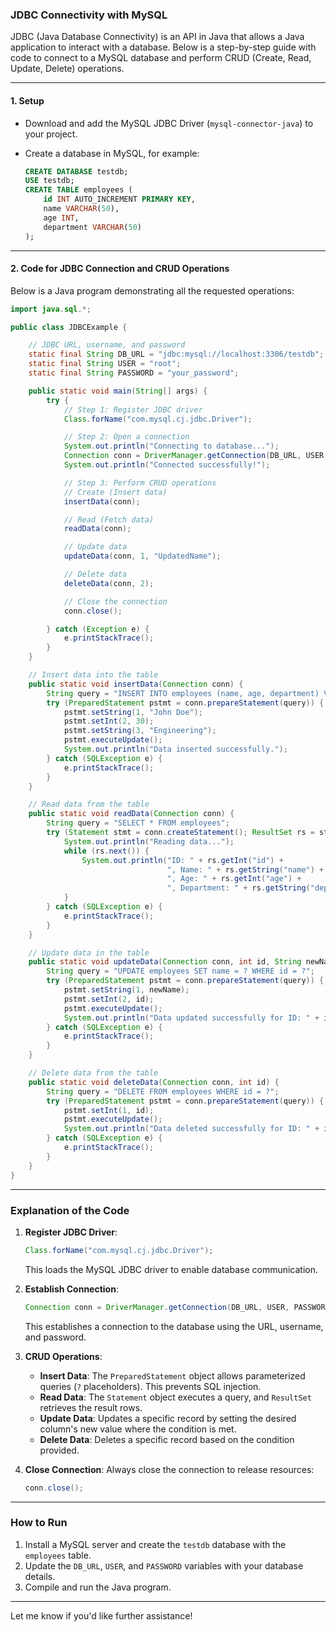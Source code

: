 ### JDBC Connectivity with MySQL

JDBC (Java Database Connectivity) is an API in Java that allows a Java application to interact with a database. Below is a step-by-step guide with code to connect to a MySQL database and perform CRUD (Create, Read, Update, Delete) operations.

---

#### 1. **Setup**

- Download and add the MySQL JDBC Driver (`mysql-connector-java`) to your project.
- Create a database in MySQL, for example:
    
    ```sql
    CREATE DATABASE testdb;
    USE testdb;
    CREATE TABLE employees (
        id INT AUTO_INCREMENT PRIMARY KEY,
        name VARCHAR(50),
        age INT,
        department VARCHAR(50)
    );
    ```
    

---

#### 2. **Code for JDBC Connection and CRUD Operations**

Below is a Java program demonstrating all the requested operations:

```java
import java.sql.*;

public class JDBCExample {

    // JDBC URL, username, and password
    static final String DB_URL = "jdbc:mysql://localhost:3306/testdb";
    static final String USER = "root";
    static final String PASSWORD = "your_password";

    public static void main(String[] args) {
        try {
            // Step 1: Register JDBC driver
            Class.forName("com.mysql.cj.jdbc.Driver");

            // Step 2: Open a connection
            System.out.println("Connecting to database...");
            Connection conn = DriverManager.getConnection(DB_URL, USER, PASSWORD);
            System.out.println("Connected successfully!");

            // Step 3: Perform CRUD operations
            // Create (Insert data)
            insertData(conn);

            // Read (Fetch data)
            readData(conn);

            // Update data
            updateData(conn, 1, "UpdatedName");

            // Delete data
            deleteData(conn, 2);

            // Close the connection
            conn.close();

        } catch (Exception e) {
            e.printStackTrace();
        }
    }

    // Insert data into the table
    public static void insertData(Connection conn) {
        String query = "INSERT INTO employees (name, age, department) VALUES (?, ?, ?)";
        try (PreparedStatement pstmt = conn.prepareStatement(query)) {
            pstmt.setString(1, "John Doe");
            pstmt.setInt(2, 30);
            pstmt.setString(3, "Engineering");
            pstmt.executeUpdate();
            System.out.println("Data inserted successfully.");
        } catch (SQLException e) {
            e.printStackTrace();
        }
    }

    // Read data from the table
    public static void readData(Connection conn) {
        String query = "SELECT * FROM employees";
        try (Statement stmt = conn.createStatement(); ResultSet rs = stmt.executeQuery(query)) {
            System.out.println("Reading data...");
            while (rs.next()) {
                System.out.println("ID: " + rs.getInt("id") +
                                   ", Name: " + rs.getString("name") +
                                   ", Age: " + rs.getInt("age") +
                                   ", Department: " + rs.getString("department"));
            }
        } catch (SQLException e) {
            e.printStackTrace();
        }
    }

    // Update data in the table
    public static void updateData(Connection conn, int id, String newName) {
        String query = "UPDATE employees SET name = ? WHERE id = ?";
        try (PreparedStatement pstmt = conn.prepareStatement(query)) {
            pstmt.setString(1, newName);
            pstmt.setInt(2, id);
            pstmt.executeUpdate();
            System.out.println("Data updated successfully for ID: " + id);
        } catch (SQLException e) {
            e.printStackTrace();
        }
    }

    // Delete data from the table
    public static void deleteData(Connection conn, int id) {
        String query = "DELETE FROM employees WHERE id = ?";
        try (PreparedStatement pstmt = conn.prepareStatement(query)) {
            pstmt.setInt(1, id);
            pstmt.executeUpdate();
            System.out.println("Data deleted successfully for ID: " + id);
        } catch (SQLException e) {
            e.printStackTrace();
        }
    }
}
```

---

### Explanation of the Code

1. **Register JDBC Driver**:
    
    ```java
    Class.forName("com.mysql.cj.jdbc.Driver");
    ```
    
    This loads the MySQL JDBC driver to enable database communication.
    
2. **Establish Connection**:
    
    ```java
    Connection conn = DriverManager.getConnection(DB_URL, USER, PASSWORD);
    ```
    
    This establishes a connection to the database using the URL, username, and password.
    
3. **CRUD Operations**:
    
    - **Insert Data**: The `PreparedStatement` object allows parameterized queries (`?` placeholders). This prevents SQL injection.
    - **Read Data**: The `Statement` object executes a query, and `ResultSet` retrieves the result rows.
    - **Update Data**: Updates a specific record by setting the desired column's new value where the condition is met.
    - **Delete Data**: Deletes a specific record based on the condition provided.
4. **Close Connection**: Always close the connection to release resources:
    
    ```java
    conn.close();
    ```
    

---

### How to Run

1. Install a MySQL server and create the `testdb` database with the `employees` table.
2. Update the `DB_URL`, `USER`, and `PASSWORD` variables with your database details.
3. Compile and run the Java program.

---

Let me know if you'd like further assistance!